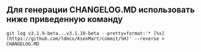 ## Для генерации CHANGELOG.MD использовать ниже приведенную команду ##
``` git log v3.1.9-beta...v3.1.10-beta --pretty=format:'* [%s](https://github.com/ldmco/KsenMart/commit/%H)' --reverse > CHANGELOG.MD ```
